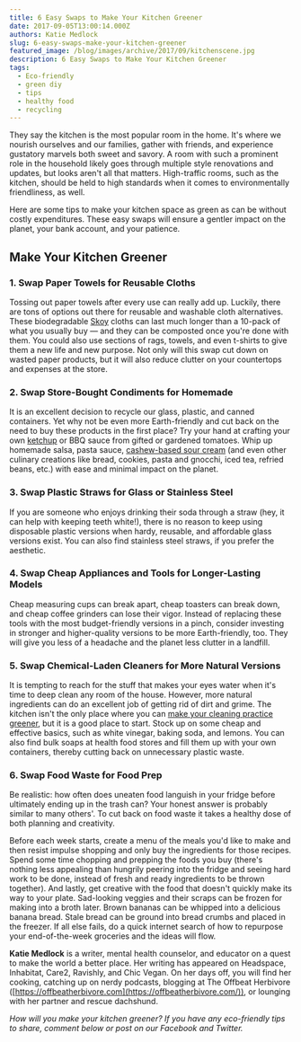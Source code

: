 ```yaml
---
title: 6 Easy Swaps to Make Your Kitchen Greener
date: 2017-09-05T13:00:14.000Z
authors: Katie Medlock
slug: 6-easy-swaps-make-your-kitchen-greener
featured_image: /blog/images/archive/2017/09/kitchenscene.jpg
description: 6 Easy Swaps to Make Your Kitchen Greener
tags:
  - Eco-friendly
  - green diy
  - tips
  - healthy food
  - recycling
---
```

They say the kitchen is the most popular room in the home. It's where we nourish ourselves and our families, gather with friends, and experience gustatory marvels both sweet and savory. A room with such a prominent role in the household likely goes through multiple style renovations and updates, but looks aren't all that matters. High-traffic rooms, such as the kitchen, should be held to high standards when it comes to environmentally friendliness, as well.

Here are some tips to make your kitchen space as green as can be without costly expenditures. These easy swaps will ensure a gentler impact on the planet, your bank account, and your patience.

## Make Your Kitchen Greener

### 1. Swap Paper Towels for Reusable Cloths

Tossing out paper towels after every use can really add up. Luckily, there are tons of options out there for reusable and washable cloth alternatives. These biodegradable [Skoy](http://skoycloth.com) cloths can last much longer than a 10-pack of what you usually buy — and they can be composted once you're done with them. You could also use sections of rags, towels, and even t-shirts to give them a new life and new purpose. Not only will this swap cut down on wasted paper products, but it will also reduce clutter on your countertops and expenses at the store.

### 2. Swap Store-Bought Condiments for Homemade

It is an excellent decision to recycle our glass, plastic, and canned containers. Yet why not be even more Earth-friendly and cut back on the need to buy these products in the first place? Try your hand at crafting your own [ketchup](https://snack-girl.com/snack/fresh-tomato-ketchup-recipe/) or BBQ sauce from gifted or gardened tomatoes. Whip up homemade salsa, pasta sauce, [cashew-based sour cream](http://www.food.com/recipe/cashew-sour-cream-non-dairy-sour-cream-alternative-substitute-204512) (and even other culinary creations like bread, cookies, pasta and gnocchi, iced tea, refried beans, etc.) with ease and minimal impact on the planet.

### 3. Swap Plastic Straws for Glass or Stainless Steel

If you are someone who enjoys drinking their soda through a straw (hey, it can help with keeping teeth white!), there is no reason to keep using disposable plastic versions when hardy, reusable, and affordable glass versions exist. You can also find stainless steel straws, if you prefer the aesthetic.

### 4. Swap Cheap Appliances and Tools for Longer-Lasting Models

Cheap measuring cups can break apart, cheap toasters can break down, and cheap coffee grinders can lose their vigor. Instead of replacing these tools with the most budget-friendly versions in a pinch, consider investing in stronger and higher-quality versions to be more Earth-friendly, too. They will give you less of a headache and the planet less clutter in a landfill.

### 5. Swap Chemical-Laden Cleaners for More Natural Versions

It is tempting to reach for the stuff that makes your eyes water when it's time to deep clean any room of the house. However, more natural ingredients can do an excellent job of getting rid of dirt and grime. The kitchen isn't the only place where you can [make your cleaning practice greener](https://www.tomatoink.com/blog/posts/green-cleaning-your-home.html), but it is a good place to start. Stock up on some cheap and effective basics, such as white vinegar, baking soda, and lemons. You can also find bulk soaps at health food stores and fill them up with your own containers, thereby cutting back on unnecessary plastic waste.

### 6. Swap Food Waste for Food Prep

Be realistic: how often does uneaten food languish in your fridge before ultimately ending up in the trash can? Your honest answer is probably similar to many others'. To cut back on food waste it takes a healthy dose of both planning and creativity.

Before each week starts, create a menu of the meals you'd like to make and then resist impulse shopping and only buy the ingredients for those recipes. Spend some time chopping and prepping the foods you buy (there's nothing less appealing than hungrily peering into the fridge and seeing hard work to be done, instead of fresh and ready ingredients to be thrown together). And lastly, get creative with the food that doesn't quickly make its way to your plate. Sad-looking veggies and their scraps can be frozen for making into a broth later. Brown bananas can be whipped into a delicious banana bread. Stale bread can be ground into bread crumbs and placed in the freezer. If all else fails, do a quick internet search of how to repurpose your end-of-the-week groceries and the ideas will flow.

**Katie Medlock** is a writer, mental health counselor, and educator on a quest to make the world a better place. Her writing has appeared on Headspace, Inhabitat, Care2, Ravishly, and Chic Vegan. On her days off, you will find her cooking, catching up on nerdy podcasts, blogging at The Offbeat Herbivore ([https://offbeatherbivore.com](https://offbeatherbivore.com/)), or lounging with her partner and rescue dachshund.

*How will you make your kitchen greener? If you have any eco-friendly tips to share, comment below or post on our Facebook and Twitter.*